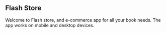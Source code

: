 ## Flash Store

Welcome to Flash store, and e-commerce app for all your book needs.
The app works on mobile and desktop devices.